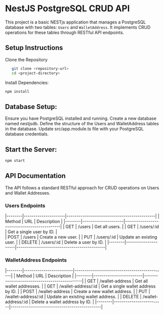 # NestJS PostgreSQL CRUD API

This project is a basic NESTjs application that manages a PostgreSQL database with two tables: `Users` and `WalletAddress`. It implements CRUD operations for these tables through RESTful API endpoints.

## Setup Instructions
Clone the Repository
```bash
   git clone <repository-url>
   cd <project-directory>
```
Install Dependencies:
```bash
npm install
```
   
## Database Setup:
Ensure you have PostgreSQL installed and running.
Create a new database named nestjsdb.
Define the structure of the Users and WalletAddress tables in the database.
Update src/app.module.ts file with your PostgreSQL database credentials.

## Start the Server:
```bash
npm start
```
## API Documentation

The API follows a standard RESTful approach for CRUD operations on Users and Wallet Addresses.

### Users Endpoints

|--------|---------------------|---------------------------------------------|
| Method | URL                 | Description                                 |
|--------|---------------------|---------------------------------------------|
| GET    | /users              | Get all users.                              |
| GET    | /users/:id          | Get a single user by ID.                    |                 
| POST   | /users              | Create a new user.                          |
| PUT    | /users/:id          | Update an existing user.                    |
| DELETE | /users/:id          | Delete a user by ID.                        |
|--------|---------------------|---------------------------------------------|

### WalletAddress Endpoints

|--------|-------------------------|----------------------------------------------|
| Method | URL                     | Description                                  |
|--------|-------------------------|----------------------------------------------|
| GET    | /wallet-address         | Get all wallet addresses.                    |
| GET    | /wallet-address/:id     | Get a single wallet address by ID.           |
| POST   | /wallet-address         | Create a new wallet address.                 |
| PUT    | /wallet-address/:id     | Update an existing wallet address.           |
| DELETE | /wallet-address/:id     | Delete a wallet address by ID.               |
|--------|-------------------------|----------------------------------------------|
